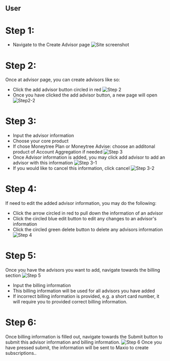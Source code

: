 ## User
# Step 1:
- Navigate to the Create Advisor page
![Site screenshot](./images/default-bulk-signup-frontend.png)

# Step 2:
Once at advisor page, you can create advisors like so:
- Click the add advisor button circled in red
![Step 2](./images/Step2-2-edit.png)
- Once you have clicked the add advisor button, a new page will open
![Step2-2](./images/Step2.png)
# Step 3:
- Input the advisor information
- Choose your core product
- If chose Moneytree Plan or Moneytree Advise: choose an additonal product of Account Aggregation if needed
![Step 3](./images/Step3-core.png)
- Once Advisor information is added, you may click add advisor to add an advisor with this information
![Step 3-1](./images/step3-add.png)
- If you would like to cancel this information, click cancel
![Step 3-2](./images/Step3.png)
# Step 4:
If need to edit the added advisor information, you may do the following:
- Click the arrow circled in red to pull down the information of an advisor
- Click the circled blue edit button to edit any changes to an advisor's information
- Click the circled green delete button to delete any advisors information
![Step 4](./images/step3-1-1.png)
# Step 5:
Once you have the advisors you want to add, navigate towards the billing section
![Step 5](./images/step4.png)
- Input the billing information
- This billing information will be used for all advisors you have added
- If incorrect billing information is provided, e.g. a short card number, it will require you to provided correct billing information.
# Step 6:
Once billing information is filled out, navigate towards the Submit button to submit this advisor information and billing information.
![Step 6](./images/step5Actual-edit.png)
Once you have pressed submit, the information will be sent to Maxio to create subscriptions..
